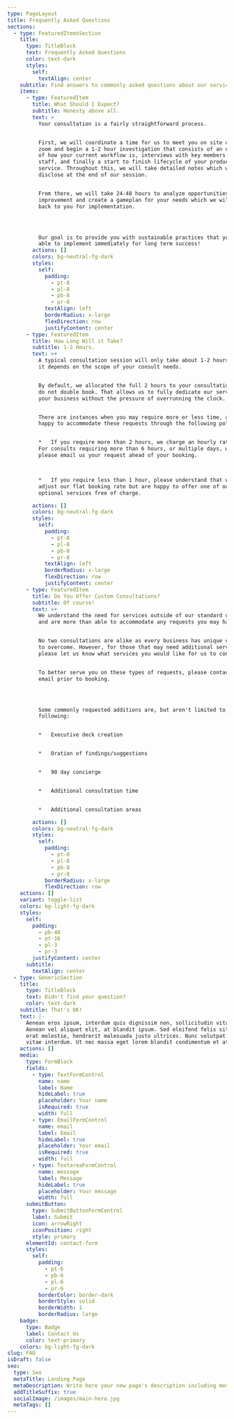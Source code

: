```yaml
---
type: PageLayout
title: Frequently Asked Questions
sections:
  - type: FeaturedItemsSection
    title:
      type: TitleBlock
      text: Frequently Asked Questions
      color: text-dark
      styles:
        self:
          textAlign: center
    subtitle: Find answers to commonly asked questions about our services.
    items:
      - type: FeaturedItem
        title: What Should I Expect?
        subtitle: Honesty above all.
        text: >
          Your consultation is a fairly straightforward process.


          First, we will coordinate a time for us to meet you on site or via
          zoom and begin a 1-2 hour investigation that consists of an overview
          of how your current workflow is, interviews with key members of your
          staff, and finally a start to finish lifecycle of your product or
          service. Throughout this, we will take detailed notes which we will
          disclose at the end of our session.


          From there, we will take 24-48 hours to analyze opportunities for
          improvement and create a gameplan for your needs which we will present
          back to you for implementation.




          Our goal is to provide you with sustainable practices that you will be
          able to implement immediately for long term success!
        actions: []
        colors: bg-neutral-fg-dark
        styles:
          self:
            padding:
              - pt-8
              - pl-8
              - pb-8
              - pr-8
            textAlign: left
            borderRadius: x-large
            flexDirection: row
            justifyContent: center
      - type: FeaturedItem
        title: How Long Will it Take?
        subtitle: 1-2 Hours.
        text: >+
          A typical consultation session will only take about 1-2 hours, though
          it depends on the scope of your consult needs.


          By default, we allocated the full 2 hours to your consultations and we
          do not double book. That allows us to fully dedicate our services to
          your business without the pressure of overrunning the clock.


          There are instances when you may require more or less time, and we are
          happy to accommodate these requests through the following policies:


          *   If you require more than 2 hours, we charge an hourly rate of $85.
          For consults requiring more than 6 hours, or multiple days, we ask to
          please email us your request ahead of your booking.



          *   If you require less than 1 hour, please understand that we cannot
          adjust our flat booking rate but are happy to offer one of our
          optional services free of charge. 

        actions: []
        colors: bg-neutral-fg-dark
        styles:
          self:
            padding:
              - pt-8
              - pl-8
              - pb-8
              - pr-8
            textAlign: left
            borderRadius: x-large
            flexDirection: row
            justifyContent: center
      - type: FeaturedItem
        title: Do You Offer Custom Consultations?
        subtitle: Of course!
        text: >+
          We understand the need for services outside of our standard offerings
          and are more than able to accommodate any requests you may have.


          No two consultations are alike as every business has unique challenges
          to overcome. However, for those that may need additional services,
          please let us know what services you would like for us to conduct.


          To better serve you on these types of requests, please contact us via
          email prior to booking.




          Some commonly requested additions are, but aren't limited to, the
          following:


          *   Executive deck creation


          *   Oration of findings/suggestions


          *   90 day concierge


          *   Additional consultation time


          *   Additional consultation areas

        actions: []
        colors: bg-neutral-fg-dark
        styles:
          self:
            padding:
              - pt-8
              - pl-8
              - pb-8
              - pr-8
            borderRadius: x-large
            flexDirection: row
    actions: []
    variant: toggle-list
    colors: bg-light-fg-dark
    styles:
      self:
        padding:
          - pb-40
          - pt-16
          - pl-3
          - pr-3
        justifyContent: center
      subtitle:
        textAlign: center
  - type: GenericSection
    title:
      type: TitleBlock
      text: Didn't find your question?
      color: text-dark
    subtitle: That's OK!
    text: |-
      Aenean eros ipsum, interdum quis dignissim non, sollicitudin vitae nisl.
      Aenean vel aliquet elit, at blandit ipsum. Sed eleifend felis sit amet
      erat molestie, hendrerit malesuada justo ultrices. Nunc volutpat at erat
      vitae interdum. Ut nec massa eget lorem blandit condimentum et at risus.
    actions: []
    media:
      type: FormBlock
      fields:
        - type: TextFormControl
          name: name
          label: Name
          hideLabel: true
          placeholder: Your name
          isRequired: true
          width: full
        - type: EmailFormControl
          name: email
          label: Email
          hideLabel: true
          placeholder: Your email
          isRequired: true
          width: full
        - type: TextareaFormControl
          name: message
          label: Message
          hideLabel: true
          placeholder: Your message
          width: full
      submitButton:
        type: SubmitButtonFormControl
        label: Submit
        icon: arrowRight
        iconPosition: right
        style: primary
      elementId: contact-form
      styles:
        self:
          padding:
            - pt-6
            - pb-6
            - pl-6
            - pr-6
          borderColor: border-dark
          borderStyle: solid
          borderWidth: 1
          borderRadius: large
    badge:
      type: Badge
      label: Contact Us
      color: text-primary
    colors: bg-light-fg-dark
slug: FAQ
isDraft: false
seo:
  type: Seo
  metaTitle: Landing Page
  metaDescription: Write here your new page's description including most relevant keywords.
  addTitleSuffix: true
  socialImage: /images/main-hero.jpg
  metaTags: []
---
```

